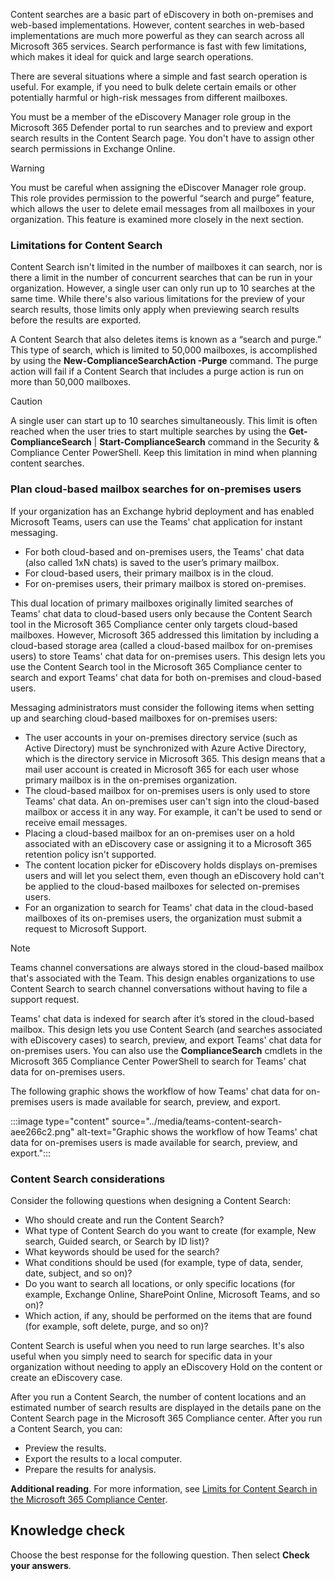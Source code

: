 Content searches are a basic part of eDiscovery in both on-premises and web-based implementations. However, content searches in web-based implementations are much more powerful as they can search across all Microsoft 365 services. Search performance is fast with few limitations, which makes it ideal for quick and large search operations.

There are several situations where a simple and fast search operation is useful. For example, if you need to bulk delete certain emails or other potentially harmful or high-risk messages from different mailboxes.

You must be a member of the eDiscovery Manager role group in the Microsoft 365 Defender portal to run searches and to preview and export search results in the Content Search page. You don't have to assign other search permissions in Exchange Online.

> [!WARNING]
> You must be careful when assigning the eDiscover Manager role group. This role provides permission to the powerful “search and purge” feature, which allows the user to delete email messages from all mailboxes in your organization. This feature is examined more closely in the next section.

### Limitations for Content Search

Content Search isn't limited in the number of mailboxes it can search, nor is there a limit in the number of concurrent searches that can be run in your organization. However, a single user can only run up to 10 searches at the same time. While there's also various limitations for the preview of your search results, those limits only apply when previewing search results before the results are exported.

A Content Search that also deletes items is known as a “search and purge.” This type of search, which is limited to 50,000 mailboxes, is accomplished by using the **New-ComplianceSearchAction -Purge** command. The purge action will fail if a Content Search that includes a purge action is run on more than 50,000 mailboxes.

> [!CAUTION]
> A single user can start up to 10 searches simultaneously. This limit is often reached when the user tries to start multiple searches by using the **Get-ComplianceSearch** \| **Start-ComplianceSearch** command in the Security &amp; Compliance Center PowerShell. Keep this limitation in mind when planning content searches.

### Plan cloud-based mailbox searches for on-premises users

If your organization has an Exchange hybrid deployment and has enabled Microsoft Teams, users can use the Teams' chat application for instant messaging.

 -  For both cloud-based and on-premises users, the Teams' chat data (also called 1xN chats) is saved to the user’s primary mailbox.
 -  For cloud-based users, their primary mailbox is in the cloud.
 -  For on-premises users, their primary mailbox is stored on-premises.

This dual location of primary mailboxes originally limited searches of Teams' chat data to cloud-based users only because the Content Search tool in the Microsoft 365 Compliance center only targets cloud-based mailboxes. However, Microsoft 365 addressed this limitation by including a cloud-based storage area (called a cloud-based mailbox for on-premises users) to store Teams' chat data for on-premises users. This design lets you use the Content Search tool in the Microsoft 365 Compliance center to search and export Teams' chat data for both on-premises and cloud-based users.

Messaging administrators must consider the following items when setting up and searching cloud-based mailboxes for on-premises users:

 -  The user accounts in your on-premises directory service (such as Active Directory) must be synchronized with Azure Active Directory, which is the directory service in Microsoft 365. This design means that a mail user account is created in Microsoft 365 for each user whose primary mailbox is in the on-premises organization.
 -  The cloud-based mailbox for on-premises users is only used to store Teams' chat data. An on-premises user can't sign into the cloud-based mailbox or access it in any way. For example, it can't be used to send or receive email messages.
 -  Placing a cloud-based mailbox for an on-premises user on a hold associated with an eDiscovery case or assigning it to a Microsoft 365 retention policy isn't supported.
 -  The content location picker for eDiscovery holds displays on-premises users and will let you select them, even though an eDiscovery hold can't be applied to the cloud-based mailboxes for selected on-premises users.
 -  For an organization to search for Teams' chat data in the cloud-based mailboxes of its on-premises users, the organization must submit a request to Microsoft Support.

> [!NOTE]
> Teams channel conversations are always stored in the cloud-based mailbox that's associated with the Team. This design enables organizations to use Content Search to search channel conversations without having to file a support request.

Teams' chat data is indexed for search after it’s stored in the cloud-based mailbox. This design lets you use Content Search (and searches associated with eDiscovery cases) to search, preview, and export Teams' chat data for on-premises users. You can also use the **ComplianceSearch** cmdlets in the Microsoft 365 Compliance Center PowerShell to search for Teams' chat data for on-premises users.

The following graphic shows the workflow of how Teams' chat data for on-premises users is made available for search, preview, and export.

:::image type="content" source="../media/teams-content-search-aee266c2.png" alt-text="Graphic shows the workflow of how Teams' chat data for on-premises users is made available for search, preview, and export.":::


### Content Search considerations

Consider the following questions when designing a Content Search:

 -  Who should create and run the Content Search?
 -  What type of Content Search do you want to create (for example, New search, Guided search, or Search by ID list)?
 -  What keywords should be used for the search?
 -  What conditions should be used (for example, type of data, sender, date, subject, and so on)?
 -  Do you want to search all locations, or only specific locations (for example, Exchange Online, SharePoint Online, Microsoft Teams, and so on)?
 -  Which action, if any, should be performed on the items that are found (for example, soft delete, purge, and so on)?

Content Search is useful when you need to run large searches. It's also useful when you simply need to search for specific data in your organization without needing to apply an eDiscovery Hold on the content or create an eDiscovery case.

After you run a Content Search, the number of content locations and an estimated number of search results are displayed in the details pane on the Content Search page in the Microsoft 365 Compliance center. After you run a Content Search, you can:

 -  Preview the results.
 -  Export the results to a local computer.
 -  Prepare the results for analysis.

**Additional reading**. For more information, see [Limits for Content Search in the Microsoft 365 Compliance Center](/microsoft-365/compliance/limits-for-content-search?azure-portal=true).

## Knowledge check

Choose the best response for the following question. Then select **Check your answers**.
